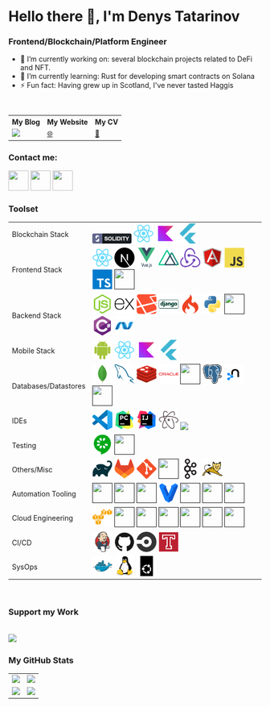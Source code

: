 # Hello there 👋, I'm Denys Tatarinov

### Frontend/Blockchain/Platform Engineer

- 🔭 I’m currently working on: several blockchain projects related to DeFi and NFT.
- 🌱 I’m currently learning: Rust for developing smart contracts on Solana
- ⚡ Fun fact: Having grew up in Scotland, I've never tasted Haggis
<br/>


<table>
    <tr>
        <th>My Blog</th>
        <th>My Website</th>
        <th>My CV</th>
    </tr>
    <tr>
        <td>
            <a href="https://dev.to/smartnftcoder1003/"><img src="https://www.vectorlogo.zone/logos/medium/medium-ar21.svg"/></a>
        </td>
        <td>
            <a href="https://smartNFTCoder1003.github.io/">🌐</a>
        </td>
        <td>
            <a href="https://colinbut.github.io/online-resume">📃</a>
        </td>
    </tr>
</table>



### Contact me:

<a href="https://twitter.com/Colin_But"><img src="https://www.vectorlogo.zone/logos/twitter/twitter-icon.svg" width="40" height="40"/></a>
<a href="https://www.linkedin.com/in/colinbut/"><img src="https://www.vectorlogo.zone/logos/linkedin/linkedin-icon.svg" width="40" height="40"/></a>
<a href="https://www.pinterest.co.uk/colinbut"><img src="https://www.vectorlogo.zone/logos/pinterest/pinterest-icon.svg" width="40" height="40"/></a>

### Toolset

<table>
    <tr>
        <td>Blockchain Stack</td>
        <td>
            <a href=""><img src="https://github.com/msilucifer/msilucifer/blob/master/solidity.png"/></a>
            <a href=""><img src="https://github.com/devicons/devicon/blob/v2.13.0/icons/react/react-original.svg" width="40" height="40"/></a>
            <a href=""><img src="https://github.com/devicons/devicon/blob/v2.13.0/icons/kotlin/kotlin-original.svg" width="40" height="40"/></a>
            <a href=""><img src="https://github.com/devicons/devicon/blob/v2.13.0/icons/flutter/flutter-plain.svg" width="40" height="40"/></a>
        </td>
    </tr>
    <tr>
        <td>Frontend Stack</td>
        <td>
            <a href=""><img src="https://github.com/devicons/devicon/blob/v2.13.0/icons/react/react-original.svg" width="40" height="40"/></a>
            <a href=""><img src="https://github.com/devicons/devicon/blob/v2.13.0/icons/nextjs/nextjs-original.svg" width="40" height="40"/></a>
            <a href=""><img src="https://github.com/devicons/devicon/blob/v2.13.0/icons/vuejs/vuejs-original-wordmark.svg" width="40" height="40"/></a>
            <a href=""><img src="https://github.com/devicons/devicon/blob/v2.13.0/icons/nuxtjs/nuxtjs-original.svg" width="40" height="40"/></a>
            <a href=""><img src="https://github.com/devicons/devicon/blob/v2.13.0/icons/redux/redux-original.svg" width="40" height="40"/></a>
            <a href=""><img src="https://github.com/devicons/devicon/blob/v2.13.0/icons/angularjs/angularjs-original.svg" width="40" height="40"/></a>
            <a href=""><img src="https://github.com/devicons/devicon/blob/v2.13.0/icons/javascript/javascript-original.svg" width="40" height="40"/></a>
            <a href=""><img src="https://github.com/devicons/devicon/blob/v2.13.0/icons/typescript/typescript-original.svg" width="40" height="40"/></a>
            <a href=""><img src="https://www.vectorlogo.zone/logos/sass-lang/sass-lang-icon.svg" width="40" height="40"/></a>
        </td>
    </tr>
     <tr>
        <td>Backend Stack</td>
        <td>
            <a href=""><img src="https://github.com/devicons/devicon/blob/v2.13.0/icons/nodejs/nodejs-original.svg" width="40" height="40"/></a>
            <a href=""><img src="https://github.com/devicons/devicon/blob/v2.13.0/icons/express/express-original.svg" width="40" height="40"/></a>
            <a href=""><img src="https://github.com/devicons/devicon/blob/v2.13.0/icons/laravel/laravel-plain.svg" width="40" height="40"/></a>
            <a href=""><img src="https://github.com/devicons/devicon/blob/v2.13.0/icons/django/django-line.svg" width="40" height="40"/></a>
            <a href=""><img src="https://github.com/devicons/devicon/blob/v2.13.0/icons/codeigniter/codeigniter-plain.svg" width="40" height="40"/></a>
            <a href=""><img src="https://github.com/devicons/devicon/blob/v2.13.0/icons/python/python-original.svg" width="40" height="40"/></a>
            <a href=""><img src="https://www.vectorlogo.zone/logos/kotlinlang/kotlinlang-icon.svg" width="40" height="40"/></a>
            <a href=""><img src="https://github.com/devicons/devicon/blob/v2.13.0/icons/csharp/csharp-original.svg" width="40" height="40"/></a>
            <a href=""><img src="https://github.com/devicons/devicon/blob/v2.13.0/icons/dot-net/dot-net-original.svg" width="40" height="40"/></a>
        </td>
    </tr>
    <tr>
        <td>Mobile Stack</td>
        <td>
            <a href=""><img src="https://github.com/devicons/devicon/blob/v2.13.0/icons/android/android-original.svg" width="40" height="40"/></a>
            <a href=""><img src="https://github.com/devicons/devicon/blob/v2.13.0/icons/react/react-original.svg" width="40" height="40"/></a>
            <a href=""><img src="https://github.com/devicons/devicon/blob/v2.13.0/icons/kotlin/kotlin-original.svg" width="40" height="40"/></a>
            <a href=""><img src="https://github.com/devicons/devicon/blob/v2.13.0/icons/flutter/flutter-plain.svg" width="40" height="40"/></a>
        </td>
    </tr>
    <tr>
        <td>Databases/Datastores</td>
        <td>
            <a href=""><img src="https://github.com/devicons/devicon/blob/v2.13.0/icons/mongodb/mongodb-original.svg" width="40" height="40"/></a>
            <a href=""><img src="https://github.com/devicons/devicon/blob/v2.13.0/icons/mysql/mysql-original.svg" width="40" height="40"/></a>
            <a href=""><img src="https://github.com/devicons/devicon/blob/v2.13.0/icons/redis/redis-original.svg" width="40" height="40"/></a>
            <a href=""><img src="https://github.com/devicons/devicon/blob/v2.13.0/icons/oracle/oracle-original.svg" width="40" height="40"/></a>
            <a href=""><img src="https://www.vectorlogo.zone/logos/apache_cassandra/apache_cassandra-icon.svg" width="40" height="40"/></a>
            <a href=""><img src="https://github.com/devicons/devicon/blob/v2.13.0/icons/postgresql/postgresql-original.svg" width="40" height="40"/></a>
            <a href=""><img src="https://github.com/devicons/devicon/blob/v2.13.0/icons/neo4j/neo4j-original.svg" width="40" height="40"/></a>
            <a href=""><img src="https://www.vectorlogo.zone/logos/snowflake/snowflake-icon.svg" width="40" height="40"/></a>
        </td>
    </tr>
    <tr>
        <td>IDEs</td>
        <td>
            <a href=""><img src="https://github.com/devicons/devicon/blob/v2.13.0/icons/vscode/vscode-original.svg" width="40" height="40"/></a>
            <a href=""><img src="https://github.com/devicons/devicon/blob/v2.13.0/icons/pycharm/pycharm-original.svg" width="40" height="40"/></a>
            <a href=""><img src="https://github.com/devicons/devicon/blob/v2.13.0/icons/intellij/intellij-original.svg" width="40" height="40"/></a>
            <a href=""><img src="https://github.com/devicons/devicon/blob/v2.13.0/icons/atom/atom-original.svg" width="40" height="40"/></a>
            <a href=""><img src="https://worldvectorlogo.com/download/sublime-text.svg"/></a>
        </td>
    </tr>
    <tr>
        <td>Testing</td>
        <td>
            <a href=""><img src="https://github.com/devicons/devicon/blob/v2.13.0/icons/cucumber/cucumber-plain.svg" width="40" height="40"/></a>
            <a href=""><img src="https://www.vectorlogo.zone/logos/philadelphiapact/philadelphiapact-icon.svg" width="40" height="40"/></a>
        </td>
    </tr>
    <tr>
        <td>Others/Misc</td>
        <td>
            <a href=""><img src="https://github.com/devicons/devicon/blob/v2.13.0/icons/gradle/gradle-plain.svg" width="40" height="40"/></a>
            <a href=""><img src="https://github.com/devicons/devicon/blob/v2.13.0/icons/gitlab/gitlab-original.svg" width="40" height="40"/></a>
            <a href=""><img src="https://github.com/devicons/devicon/blob/v2.13.0/icons/git/git-original.svg" width="40" height="40"/></a>
            <a href=""><img src="https://www.vectorlogo.zone/logos/getpostman/getpostman-icon.svg" width="40" height="40"/></a>
            <a href=""><img src="https://github.com/devicons/devicon/blob/v2.13.0/icons/apachekafka/apachekafka-original.svg" width="40" height="40"/></a>
            <a href=""><img src="https://github.com/devicons/devicon/blob/v2.13.0/icons/tomcat/tomcat-original.svg" width="40" height="40"/></a>
        </td>
    </tr>
    <tr>
        <td>Automation Tooling</td>
        <td>
            <a href=""><img src="https://www.vectorlogo.zone/logos/terraformio/terraformio-icon.svg" width="40" height="40"/></a>
            <a href=""><img src="https://www.vectorlogo.zone/logos/packerio/packerio-icon.svg" width="40" height="40"/></a>
            <a href=""><img src="https://www.vectorlogo.zone/logos/ansible/ansible-icon.svg" width="40" height="40"/></a>
            <a href=""><img src="https://github.com/devicons/devicon/blob/v2.13.0/icons/vagrant/vagrant-original.svg" width="40" height="40"/></a>
            <a href=""><img src="https://www.vectorlogo.zone/logos/chefio/chefio-icon.svg" width="40" height="40"/></a>
            <a href=""><img src="https://www.vectorlogo.zone/logos/jfrog/jfrog-icon.svg" width="40" height="40"/></a>
            <a href=""><img src="https://www.vectorlogo.zone/logos/nginx/nginx-icon.svg" width="40" height="40"/></a>
        </td>
    </tr>
    <tr>
        <td>Cloud Engineering</td>
        <td>
            <a href=""><img src="https://github.com/devicons/devicon/blob/v2.13.0/icons/amazonwebservices/amazonwebservices-original.svg" width="40" height="40"/></a>
            <a href=""><img src="https://www.vectorlogo.zone/logos/amazon_cloudformation/amazon_cloudformation-icon.svg" width="40" height="40"/></a>
            <a href=""><img src="https://www.vectorlogo.zone/logos/amazon_eks/amazon_eks-icon.svg" width="40" height="40"/></a>
            <a href=""><img src="https://www.vectorlogo.zone/logos/amazon_ecs/amazon_ecs-icon.svg" width="40" height="40"/></a>
            <a href=""><img src="https://www.vectorlogo.zone/logos/amazon_elasticcontainer/amazon_elasticcontainer-icon.svg" width="40" height="40"/></a>
            <a href=""><img src="https://www.vectorlogo.zone/logos/amazon_cloudwatch/amazon_cloudwatch-icon.svg" width="40" height="40"/></a>
            <a href=""><img src="https://www.vectorlogo.zone/logos/serverless/serverless-icon.svg" width="40" height="40"/></a>
        </td>
    </tr>
    <tr>
        <td>CI/CD</td>
        <td>
            <a href=""><img src="https://github.com/devicons/devicon/blob/v2.13.0/icons/jenkins/jenkins-original.svg" width="40" height="40"/></a>
            <a href=""><img src="https://github.com/devicons/devicon/blob/v2.13.0/icons/github/github-original.svg" width="40" height="40"/></a>
            <a href=""><img src="https://github.com/devicons/devicon/blob/v2.13.0/icons/circleci/circleci-plain.svg" width="40" height="40"/></a>
            <a href=""><img src="https://github.com/devicons/devicon/blob/v2.13.0/icons/travis/travis-plain.svg" width="40" height="40"/></a>
        </td>
    </tr>
    <tr>
        <td>SysOps</td>
        <td>
            <a href=""><img src="https://github.com/devicons/devicon/blob/v2.13.0/icons/docker/docker-original.svg" width="40" height="40"/></a>
            <a href=""><img src="https://github.com/devicons/devicon/blob/v2.13.0/icons/linux/linux-original.svg" width="40" height="40"/></a>
            <a href=""><img src="https://github.com/devicons/devicon/blob/v2.13.0/icons/ubuntu/ubuntu-plain.svg" width="40" height="40"/></a>
        </td>
    </tr>
</table>


<br/>

### Support my Work
<br/>
<a href="https://www.buymeacoffee.com/colinbut"><img src="https://www.vectorlogo.zone/logos/buymeacoffee/buymeacoffee-official.svg"/></a>


<br />

### My GitHub Stats

<table>
    <tr>
        <td>
            <img src="https://github-profile-trophy.vercel.app/?username=colinbut&row=3&column=4&no-bg=true"/>
        </td>
        <td>
            <img src="https://github-readme-streak-stats.herokuapp.com/?user=colinbut"/>
        </td> 
    </tr>
    <tr>
        <td>
            <img src="https://github-readme-stats.vercel.app/api?username=colinbut&count_private=true&show_icons=true&theme=tokyonight"/>
        </td>
        <td>
            <img src="https://github-readme-stats.vercel.app/api/top-langs/?username=colinbut&langs_count=10&layout=compact&hide=php,scss,css,html,batchfile,gherkin,freemarker,xslt,tsql,ruby"/>
        </td>
    </tr>
</table>




<!--
**colinbut/colinbut** is a ✨ _special_ ✨ repository because its `README.md` (this file) appears on your GitHub profile.

Here are some ideas to get you started:

- 🔭 I’m currently working on ...
- 🌱 I’m currently learning ...
- 👯 I’m looking to collaborate on ...
- 🤔 I’m looking for help with ...
- 💬 Ask me about ...
- 📫 How to reach me: ...
- 😄 Pronouns: ...
- ⚡ Fun fact: ...
-->
